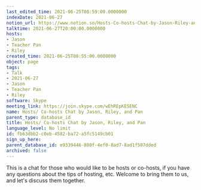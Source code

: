 ```yaml
---
last_edited_time: 2021-06-25T08:59:00.0000000
indexDate: 2021-06-27
notion_url: https://www.notion.so/Hosts-Co-hosts-Chat-by-Jason-Riley-and-Pan-fb63dbb2c0eb4582ba72a5fc5149cb01
talktime: 2021-06-27T20:00:00.0000000
hosts:
- Jason
- Teacher Pan
- Riley
created_time: 2021-06-25T08:55:00.0000000
object: page
tags:
- Talk
- 2021-06-27
- Jason
- Teacher Pan
- Riley
software: Skype
meeting_link: https://join.skype.com/wEhREpKESENC
name: Hosts/ Co-hosts Chat by Jason, Riley, and Pan
parent_type: database_id
title: Hosts/ Co-hosts Chat by Jason, Riley, and Pan
language_level: No limit
id: fb63dbb2-c0eb-4582-ba72-a5fc5149cb01
sign_up_here: 
parent_database_id: e9339446-880f-4ef0-8ad7-8ad1f507dded
archived: false
---
```


This is a chat for those who would like to be hosts or co-hosts, if you have any questions about the tips of hosting, etc. Welcome to bring them to us, and let's discuss them together.

